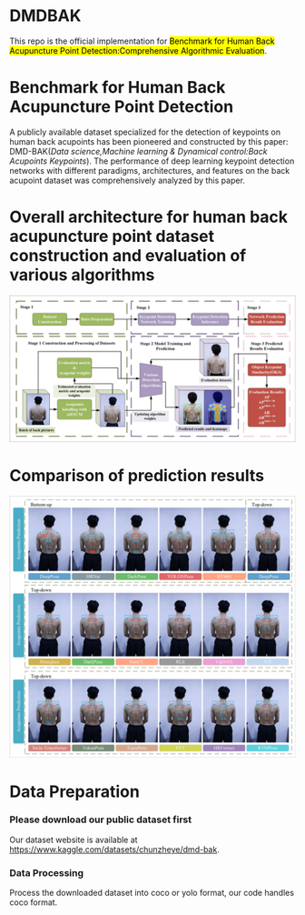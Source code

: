 # DMDBAK
This repo is the official implementation for <mark>Benchmark for Human Back Acupuncture Point Detection:Comprehensive Algorithmic Evaluation</mark>.
# Benchmark for Human Back Acupuncture Point Detection
A publicly available dataset specialized for the detection of keypoints on human back acupoints has been pioneered and constructed by this paper: DMD-BAK(*Data science,Machine learning & Dynamical control:Back Acupoints Keypoints*).
The performance of deep learning keypoint detection networks with different paradigms, architectures, and features on the back acupoint dataset was comprehensively analyzed by this paper.
# Overall architecture for human back acupuncture point dataset construction and evaluation of various algorithms
![image](src/1_flow_chart/1_flow_chart_page-0001.jpg)
# Comparison of prediction results
![image](src/5_same_image/5_same_image_page-0001.jpg)
# Data Preparation
### Please download our public dataset first
Our dataset website is available at https://www.kaggle.com/datasets/chunzheye/dmd-bak.
### Data Processing
Process the downloaded dataset into coco or yolo format, our code handles coco format.
